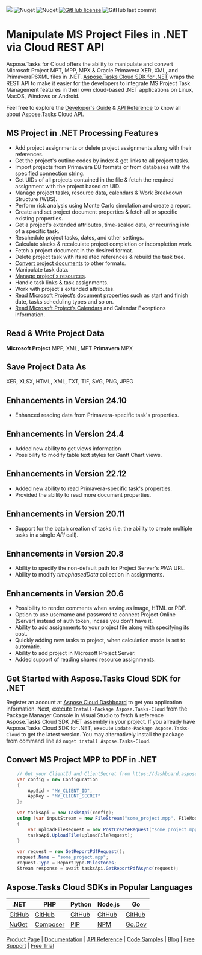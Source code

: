 
![](https://img.shields.io/badge/api-v3.0-lightgrey) ![Nuget](https://img.shields.io/nuget/v/Aspose.tasks-Cloud) ![Nuget](https://img.shields.io/nuget/dt/Aspose.tasks-Cloud) [![GitHub license](https://img.shields.io/github/license/aspose-tasks-cloud/aspose-tasks-cloud-dotnet)](https://github.com/aspose-tasks-cloud/aspose-tasks-cloud-dotnet/blob/master/LICENSE) ![GitHub last commit](https://img.shields.io/github/last-commit/Aspose-tasks-Cloud/aspose-tasks-cloud-dotnet)

# Manipulate MS Project Files in .NET via Cloud REST API

Aspose.Tasks for Cloud offers the ability to manipulate and convert Microsoft Project MPT, MPP, MPX & Oracle Primavera XER, XML, and PrimaveraP6XML files in .NET. [Aspose.Tasks Cloud SDK for .NET](https://products.aspose.cloud/tasks/net) wraps the REST API to make it easier for the developers to integrate MS Project Task Management features in their own cloud-based .NET applications on Linux, MacOS, Windows or Android.

Feel free to explore the [Developer's Guide](https://docs.aspose.cloud/display/taskscloud/Developer+Guide) & [API Reference](https://apireference.aspose.cloud/tasks/) to know all about Aspose.Tasks Cloud API.

## MS Project in .NET Processing Features
- Add project assignments or delete project assignments along with their references.
- Get the project's outline codes by index & get links to all project tasks.
- Import projects from Primavera DB formats or from databases with the specified connection string.
- Get UIDs of all projects contained in the file & fetch the required assignment with the project based on UID.
- Manage project tasks, resource data, calendars & Work Breakdown Structure (WBS).
- Perform risk analysis using Monte Carlo simulation and create a report.
- Create and set project document properties & fetch all or specific existing properties.
- Get a project's extended attributes, time-scaled data, or recurring info of a specific task.
- Reschedule project tasks, dates, and other settings.
- Calculate slacks & recalculate project completion or incompletion work.
- Fetch a project document in the desired format.
- Delete project task with its related references & rebuild the task tree.
- [Convert project documents](https://docs.aspose.cloud/tasks/convert-project-document-to-the-specified-format/) to other formats.
- Manipulate task data.
- [Manage project's resources](https://docs.aspose.cloud/tasks/working-with-resources/).
- Handle task links & task assignments.
- Work with project's extended attributes.
- [Read Microsoft Project’s document properties](https://docs.aspose.cloud/tasks/working-with-calendars/) such as start and finish date, tasks scheduling types and so on.
- [Read Microsoft Project’s Calendars](https://docs.aspose.cloud/tasks/working-with-calendars/) and Calendar Exceptions information.

## Read & Write Project Data
**Microsoft Project** MPP, XML, MPT **Primavera** MPX

## Save Project Data As
XER, XLSX, HTML, XML, TXT, TIF, SVG, PNG, JPEG


## Enhancements in Version 24.10
- Enhanced reading data from Primavera-specific task's properties.

## Enhancements in Version 24.4
- Added new ability to get views information
- Possibility to modify table text styles for Gantt Chart views.

## Enhancements in Version 22.12
- Added new ability to read Primavera-specific task's properties.
- Provided the ability to read more document properties.

## Enhancements in Version 20.11
- Support for the batch creation of tasks (i.e. the ability to create multiple tasks in a single *API* call).

## Enhancements in Version 20.8
- Ability to specify the non-default path for Project Server's *PWA* URL.
- Ability to modify *timephasedData* collection in assignments.

## Enhancements in Version 20.6
- Possibility to render comments when saving as image, HTML or PDF.
- Option to use username and password to connect Project Online (Server) instead of auth token, incase you don't have it.
- Ability to add assignments to your project file along with specifying its cost.
- Quickly adding new tasks to project, when calculation mode is set to automatic.
- Ability to add project in Microsoft Project Server.
- Added support of reading shared resource assignments.

## Get Started with Aspose.Tasks Cloud SDK for .NET

Register an account at [Aspose Cloud Dashboard](https://dashboard.aspose.cloud/#/apps) to get you application information. Next, execute `Install-Package Aspose.Tasks-Cloud` from the Package Manager Console in Visual Studio to fetch & reference Aspose.Tasks Cloud SDK .NET assembly in your project. If you already have Aspose.Tasks Cloud SDK for .NET, execute `Update-Package Aspose.Tasks-Cloud` to get the latest version. You may alternatively install the package from command line as `nuget install Aspose.Tasks-Cloud`.

## Convert MS Project MPP to PDF in .NET

```csharp
	// Get your ClientId and ClientSecret from https://dashboard.aspose.cloud (free registration required).
	var config = new Configuration
	{
		AppSid = "MY_CLIENT_ID",
		AppKey = "MY_CLIENT_SECRET"
	};

	var tasksApi = new TasksApi(config);
	using (var inputStream = new FileStream("some_project.mpp", FileMode.Open))
	{
		var uploadFileRequest = new PostCreateRequest("some_project.mpp", inputStream);
		tasksApi.UploadFile(uploadFileRequest);
	}

	var request = new GetReportPdfRequest();
	request.Name = "some_project.mpp";
	request.Type = ReportType.Milestones;
	Stream response = await tasksApi.GetReportPdfAsync(request);
```

## Aspose.Tasks Cloud SDKs in Popular Languages

| .NET | PHP | Python| Node.js | Go |
|---|---|---|---|---|
| [GitHub](https://github.com/aspose-tasks-cloud/aspose-tasks-cloud-dotnet) |[GitHub](https://github.com/aspose-tasks-cloud/aspose-tasks-cloud-php) | [GitHub](https://github.com/aspose-tasks-cloud/aspose-tasks-cloud-python) | [GitHub](https://github.com/aspose-tasks-cloud/aspose-tasks-cloud-node) |[GitHub](https://github.com/aspose-tasks-cloud/aspose-tasks-cloud-go)|
| [NuGet](https://www.nuget.org/packages/Aspose.tasks-Cloud/)| [Composer](https://packagist.org/packages/aspose/tasks-cloud-php) | [PIP](https://pypi.org/project/aspose-tasks-cloud/) | [NPM](https://www.npmjs.com/package/@asposecloud/aspose-tasks-cloud) | [Go.Dev](https://pkg.go.dev/github.com/aspose-tasks-cloud/aspose-tasks-cloud-go/) |

[Product Page](https://products.aspose.cloud/tasks/net) | [Documentation](https://docs.aspose.cloud/display/taskscloud/Home) | [API Reference](https://apireference.aspose.cloud/tasks/) | [Code Samples](https://github.com/aspose-tasks-cloud/aspose-tasks-cloud-dotnet) | [Blog](https://blog.aspose.cloud/category/tasks/) | [Free Support](https://forum.aspose.cloud/c/tasks) | [Free Trial](https://dashboard.aspose.cloud/#/apps)
